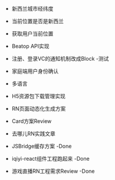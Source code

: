 - 新西兰城市经纬度
- 当前位置是否是新西兰
- 获取用户当前位置
- Beatop API实现
- 注册、登录VC的通知机制改成Block -测试
- 家庭端用户身份确认
- 多语言

- H5资源包下载管理实现
- RN页面动态化生成方案
- Card方案Review
- 去哪儿RN实践文章
- JSBridge缓存方案  -Done
- iqiyi-react组件工程跑起来 -Done
- 游戏直播RN工程需求Review -Done
